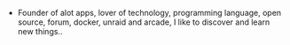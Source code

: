 - Founder of alot apps, lover of technology, programming language, open source, forum, docker, unraid and arcade, I like to discover and learn new things..
  <br>







































































































































































































































































































































































































































































































































































































































































































































































































































































































































































































































































































































































































































































































































































































































































































































































































































































































































































































































































































































































































































































































































































































































































































































































































































































































































































































































































































































































































































































































































































































































































































































































































































































































































































































































































































































































































































































































































































































































































































































































































































































































































































































































































































































































































































































































































































































































































































































































































































































































































































































































































































































































































































































































































































































































































































































































































































































































































































































































































































































































































































































































































